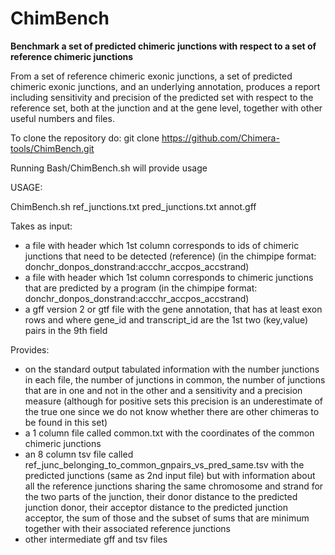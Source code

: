 # ChimBench
**Benchmark a set of predicted chimeric junctions with respect to a set of reference chimeric junctions**

From a set of reference chimeric exonic junctions, a set of predicted chimeric exonic junctions, and an underlying annotation, produces a report including sensitivity and precision of the predicted set with respect to the reference set, both at the junction and at the gene level, together with other useful numbers and files.

To clone the repository do:
git clone https://github.com/Chimera-tools/ChimBench.git

Running Bash/ChimBench.sh will provide usage

USAGE:

ChimBench.sh ref_junctions.txt pred_junctions.txt annot.gff

Takes as input:
- a file with header which 1st column corresponds to ids of chimeric junctions that need to be detected (reference) (in the chimpipe format: donchr_donpos_donstrand:accchr_accpos_accstrand)
- a file with header which 1st column corresponds to chimeric junctions that are predicted by a program (in the chimpipe format: donchr_donpos_donstrand:accchr_accpos_accstrand)
- a gff version 2 or gtf file with the gene annotation, that has at least exon rows and where gene_id and transcript_id are the 1st two (key,value) pairs in the 9th field

Provides:
- on the standard output tabulated information with the number junctions in each file, the number of junctions in common, the number of junctions that are in one and not in the other and a sensitivity and a precision measure (although for positive sets this precision is an underestimate of the true one since we do not know whether there are other chimeras to be found in this set)
- a 1 column file called common.txt with the coordinates of the common chimeric junctions
- an 8 column tsv file called ref_junc_belonging_to_common_gnpairs_vs_pred_same.tsv with the predicted junctions (same as 2nd input file) but with information about all the reference junctions sharing the same chromosome and strand for the two parts of the junction, their donor distance to the predicted junction donor, their acceptor distance to the predicted junction acceptor, the sum of those and the subset of sums that are minimum together with their associated reference junctions
- other intermediate gff and tsv files

